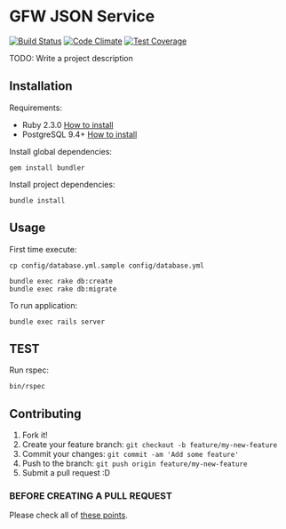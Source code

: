 # GFW JSON Service

[![Build Status](https://travis-ci.org/gfw-api/gfw-json-adapter.svg?branch=develop)](https://travis-ci.org/gfw-api/gfw-json-adapter) [![Code Climate](https://codeclimate.com/repos/572a17190f49f713e5000eba/badges/a3859d6ec83d646055ab/gpa.svg)](https://codeclimate.com/repos/572a17190f49f713e5000eba/feed) [![Test Coverage](https://codeclimate.com/repos/572a17190f49f713e5000eba/badges/a3859d6ec83d646055ab/coverage.svg)](https://codeclimate.com/repos/572a17190f49f713e5000eba/coverage)

TODO: Write a project description

## Installation

Requirements:

* Ruby 2.3.0 [How to install](https://gorails.com/setup/osx/10.10-yosemite)
* PostgreSQL 9.4+ [How to install](http://exponential.io/blog/2015/02/21/install-postgresql-on-mac-os-x-via-brew/)

Install global dependencies:

    gem install bundler

Install project dependencies:

    bundle install

## Usage

First time execute:

    cp config/database.yml.sample config/database.yml

    bundle exec rake db:create
    bundle exec rake db:migrate

To run application:

    bundle exec rails server

## TEST

  Run rspec:

    bin/rspec

## Contributing

1. Fork it!
2. Create your feature branch: `git checkout -b feature/my-new-feature`
3. Commit your changes: `git commit -am 'Add some feature'`
4. Push to the branch: `git push origin feature/my-new-feature`
5. Submit a pull request :D

### BEFORE CREATING A PULL REQUEST

  Please check all of [these points](https://github.com/gfw-api/gfw-json-adapter/blob/master/CONTRIBUTING.md).
